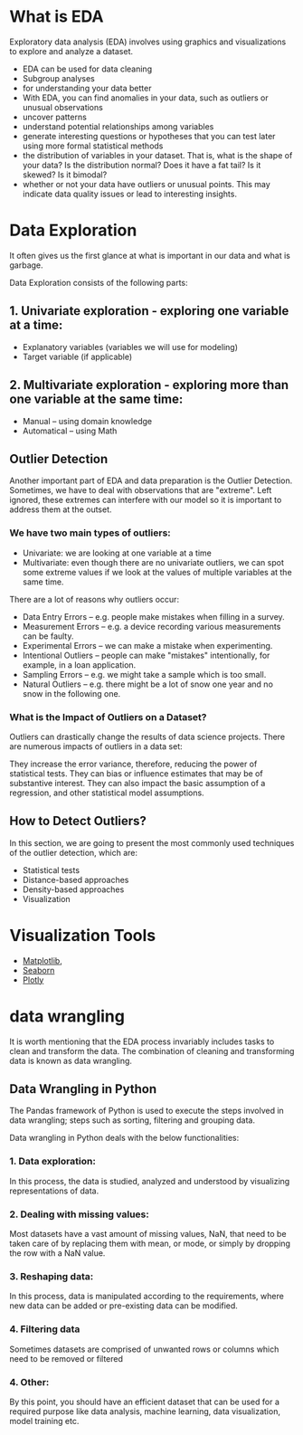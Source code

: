 # What is EDA
Exploratory data analysis (EDA) involves using graphics and visualizations to explore and analyze a dataset.
- EDA can be used for data cleaning
- Subgroup analyses
- for understanding your data better
- With EDA, you can find anomalies in your data, such as outliers or unusual observations
- uncover patterns
- understand potential relationships among variables
- generate interesting questions or hypotheses that you can test later using more formal statistical methods
- the distribution of variables in your dataset. That is, what is the shape of your data? Is the distribution normal? Does it have a fat tail? Is it skewed? Is it bimodal?
- whether or not your data have outliers or unusual points. This may indicate data quality issues or lead to interesting insights.
# Data Exploration
It often gives us the first glance at what is important in our data and what is garbage.

Data Exploration consists of the following parts:

## 1. Univariate exploration - exploring one variable at a time:
- Explanatory variables (variables we will use for modeling)
- Target variable (if applicable)

## 2. Multivariate exploration - exploring more than one variable at the same time:
- Manual – using domain knowledge
- Automatical – using Math

## Outlier Detection
Another important part of EDA and data preparation is the Outlier Detection. Sometimes, we have to deal with observations that are "extreme". Left ignored, these extremes can interfere with our model so it is important to address them at the outset.

### We have two main types of outliers:

- Univariate: we are looking at one variable at a time
- Multivariate: even though there are no univariate outliers, we can spot some extreme values if we look at the values of multiple variables at the same time.

There are a lot of reasons why outliers occur:

- Data Entry Errors – e.g. people make mistakes when filling in a survey.
- Measurement Errors – e.g. a device recording various measurements can be faulty.
- Experimental Errors – we can make a mistake when experimenting.
- Intentional Outliers – people can make "mistakes" intentionally, for example, in a loan application.
- Sampling Errors – e.g. we might take a sample which is too small.
- Natural Outliers – e.g. there might be a lot of snow one year and no snow in the following one.

### What is the Impact of Outliers on a Dataset?
Outliers can drastically change the results of data science projects. There are numerous impacts of outliers in a data set:

They increase the error variance, therefore, reducing the power of statistical tests.
They can bias or influence estimates that may be of substantive interest.
They can also impact the basic assumption of a regression, and other statistical model assumptions.

## How to Detect Outliers?
In this section, we are going to present the most commonly used techniques of the outlier detection, which are:

- Statistical tests
- Distance-based approaches
- Density-based approaches
- Visualization

# Visualization Tools

- [Matplotlib](/EDA/Matplotlib.ipynb),
- [Seaborn](/EDA/Seaborn.ipynb)
- [Plotly](/EDA/Plotly.ipynb)

# data wrangling


It is worth mentioning that the EDA process invariably includes tasks to clean and transform the data. The combination of cleaning and transforming data is known as data wrangling.

## Data Wrangling in Python
The Pandas framework of Python is used to execute the steps involved in data wrangling; steps such as sorting, filtering and grouping data.

Data wrangling in Python deals with the below functionalities:

### 1. Data exploration:
 In this process, the data is studied, analyzed and understood by visualizing representations of data.

### 2. Dealing with missing values: 
Most datasets have a vast amount of missing values, NaN, that need to be taken care of by replacing them with mean, or mode, or simply by dropping the row with a NaN value.
### 3. Reshaping data:
 In this process, data is manipulated according to the requirements, where new data can be added or pre-existing data can be modified.
### 4. Filtering data
Sometimes datasets are comprised of unwanted rows or columns which need to be removed or filtered
### 4. Other:
 By this point, you should have an efficient dataset that can be used for a required purpose like data analysis, machine learning, data visualization, model training etc.






